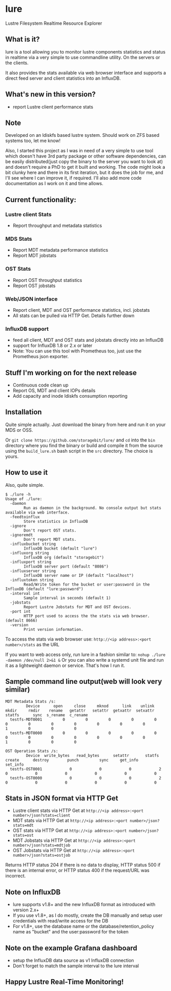 # lure
Lustre Filesystem Realtime Resource Explorer

## What is it?
lure is a tool allowing you to monitor lustre components statistics and status in realtime via a very simple to use commandline utility. On the servers or the clients. 

It also provides the stats available via web browser interface and supports a direct feed server and client statistics into an InfluxDB.

## What's new in this version?
- report Lustre client performance stats
 

## Note
Developed on an ldiskfs based lustre system. Should work on ZFS based systems too, let me know!

Also, I started this project as I was in need of a very simple to use tool which doesn't have 3rd party package or other software dependencies, can be easily distributed(just copy the binary to the server you want to look at) and doesn't require a PhD to get it built and working.
The code might look a bit clunky here and there in its first iteration, but it does the job for me, and I'll see where I can improve it, if required.
I'll also add more code documentation as I work on it and time allows.

## Current functionality:
### Lustre client Stats
- Report throughput and metadata statistics

### MDS Stats
- Report MDT metadata performance statistics
- Report MDT jobstats

### OST Stats
- Report OST throughput statistics
- Report OST jobstats

### Web/JSON interface
- Report client, MDT and OST performance statistics, incl. jobstats
- All stats can be pulled via HTTP Get. Details further down

### InfluxDB support
- feed all client,  MDT and OST stats and jobstats directly into an InfluxDB
- support for InfluxDB 1.8 or 2.x or later
- Note: You can use this tool with Prometheus too, just use the Prometheus json exporter.

## Stuff I'm working on for the next release
- Continuous code clean up
- Report OS, MDT and client IOPs details 
- Add capacity and inode ldiskfs consumption reporting

## Installation
Quite simple actually. 
Just download the binary from here and run it on your MDS or OSS.

Or `git clone https://github.com/storagebit/lure/` and `cd` into the `bin` directory where you find the binary or build and compile it from the source using the `build_lure.sh` bash script in the `src` directory.
The choice is yours.

## How to use it
Also, quite simple.
```
$ ./lure -h
Usage of ./lure:
  -daemon
    	Run as daemon in the background. No console output but stats available via web interface.
  -feedtoinflux
    	Store statistics in InfluxDB
  -ignore
    	Don't report OST stats.
  -ignoremdt
    	Don't report MDT stats.
  -influxbucket string
    	InfluxDB bucket (default "lure")
  -influxorg string
    	InfluxDB org (default "storagebit")
  -influxport string
    	InfluxDB server port (default "8086")
  -influxserver string
    	InfluxDB server name or IP (default "localhost")
  -influxtoken string
    	Read/Write token for the bucket or user:password in the InfluxDB (default "lure:password")
  -interval int
    	Sample interval in seconds (default 1)
  -jobstats
    	Report Lustre Jobstats for MDT and OST devices.
  -port int
    	HTTP port used to access the the stats via web browser. (default 8666)
  -version
    	Print version information.
```
To access the stats via web browser use: `http://<ip address>:<port number>/stats` as the URL

If you want to web access only, run lure in a fashion similar to: `nohup ./lure -daemon /dev/null 2>&1 &` Or you can also write a systemd unit file and run it as a lightweight daemon or service. That's how I run it.

## Sample command line output(web will look very similar)
```
MDT Metadata Stats /s:
         Device      open     close     mknod      link    unlink     mkdir     rmdir    rename   getattr   setattr  getxattr  setxattr    statfs      sync  s_rename  c_rename
  testfs-MDT0001         0         0         0         0         0         0         0         0         0         0         0         0         1         0         0         0
  testfs-MDT0000         0         0         0         0         0         0         0         0         0         0         0         0         1         0         0         0

OST Operation Stats /s:
         Device  write_bytes   read_bytes      setattr       statfs       create      destroy        punch         sync     get_info     set_info
  testfs-OST0001            0            0            0            2            0            0            0            0            0            0
  testfs-OST0000            0            0            0            2            0            0            0            0            0            0
```
## Stats in JSON format via HTTP Get
- Lustre client stats via HTTP Get at `http://<ip address>:<port number>/json?stats=client`
- MDT stats via HTTP Get at `http://<ip address>:<port number>/json?stats=mdt`
- OST stats via HTTP Get at `http://<ip address>:<port number>/json?stats=ost`
- MDT Jobstats via HTTP Get at `http://<ip address>:<port number>/json?stats=mdtjob`
- OST Jobstats via HTTP Get at `http://<ip address>:<port number>/json?stats=ostjob`

Returns HTTP status 204 if there is no data to display, HTTP status 500 if there is an internal error, or HTTP status 400 if the request/URL was incorrect.

## Note on InfluxDB
- lure supports v1.8+ and the new InfluxDB format as introduced with version 2.x+
- If you use v1.8+, as I do mostly, create the DB manually and setup user credentials with read/write access for the DB
- For v1.8+, use the database name or the database/retention_policy name as "bucket" and the user:password for the token

## Note on the example Grafana dashboard
- setup the InfluxDB data source as v1 InfluxDB connection
- Don't forget to match the sample interval to the lure interval

## Happy Lustre Real-Time Monitoring!
